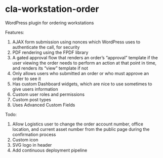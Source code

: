 # cla-workstation-order
WordPress plugin for ordering workstations

Features:
1. AJAX form submission using nonces which WordPress uses to authenticate the call, for security
2. PDF rendering using the FPDF library
3. A gated approval flow that renders an order’s “approval” template if the user viewing the order needs to perform an action at that point in time, and renders its “view” template if not
4. Only allows users who submitted an order or who must approve an order to see it
5. Has custom Dashboard widgets, which are nice to use sometimes to give users information
6. Custom user roles and permissions
7. Custom post types
8. Uses Advanced Custom Fields

Todo:
1. Allow Logistics user to change the order account number, office location, and current asset number from the public page during the confirmation process
2. Custom icon
3. SVG logo in header
4. Add continuous deployment pipeline
